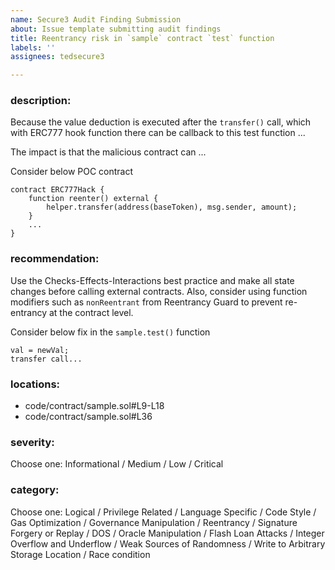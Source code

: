 ```yaml
---
name: Secure3 Audit Finding Submission
about: Issue template submitting audit findings
title: Reentrancy risk in `sample` contract `test` function
labels: ''
assignees: tedsecure3

---
```


### description: 
Because the value deduction is executed after the `transfer()` call, which with ERC777 hook function there can be callback to this test function ... 

The impact is that the malicious contract can ...

Consider below POC contract
```solidity
contract ERC777Hack {
    function reenter() external {
        helper.transfer(address(baseToken), msg.sender, amount);
    }
    ...
}
```

### recommendation: 
Use the Checks-Effects-Interactions best practice and make all state changes before calling external contracts. Also, consider using function modifiers such as `nonReentrant` from Reentrancy Guard to prevent re-entrancy at the contract level.

Consider below fix in the `sample.test()` function
```solidity
val = newVal;
transfer call...
```

### locations: 
- code/contract/sample.sol#L9-L18
- code/contract/sample.sol#L36

### severity: 
Choose one: Informational / Medium / Low / Critical

### category: 
Choose one: Logical / Privilege Related / Language Specific / Code Style / Gas Optimization / Governance Manipulation / Reentrancy / Signature Forgery or Replay / DOS / Oracle Manipulation / Flash Loan Attacks / Integer Overflow and Underflow / Weak Sources of Randomness / Write to Arbitrary Storage Location / Race condition
